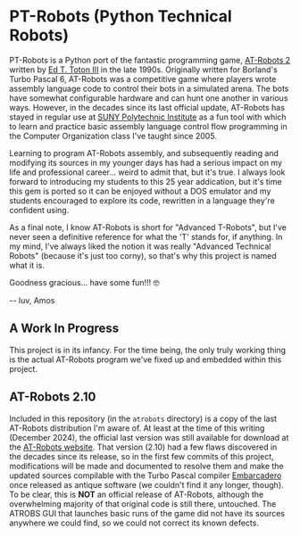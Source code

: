 # PT-Robots (Python Technical Robots)

PT-Robots is a Python port of the fantastic programming game, 
[AT-Robots 2](http://necrobones.com/atrobots/) 
written by 
[Ed T. Toton III](https://ed.toton.org/)
in the late 1990s.  Originally written for
Borland's Turbo Pascal 6, AT-Robots was a competitive game where players
wrote assembly language code to control their bots in a simulated arena.
The bots have somewhat configurable hardware and can hunt one another in
various ways.  However, in the decades since its last official update,
AT-Robots has stayed in regular use at 
[SUNY Polytechnic Institute](http://www.sunypoly.edu)
as a fun tool with which to learn and practice basic assembly language
control flow programming in the Computer Organization class I've taught
since 2005.

Learning to program AT-Robots assembly, and subsequently reading and
modifying its sources in my younger days has had a serious impact on my
life and professional career... weird to admit that, but it's true.
I always look forward to introducing my students to this 25 year addication,
but it's time this gem is ported so it can be enjoyed without a
DOS emulator and my students encouraged to explore its code,
rewritten in a language they're confident using.

As a final note, I know AT-Robots is short for "Advanced T-Robots", but
I've never seen a definitive reference for what the 'T' stands for,
if anything.  In my mind, I've always liked the notion it was really
"Advanced Technical Robots" (because it's just too corny), so that's
why this project is named what it is.

Goodness gracious... have some fun!!! :nerd_face:

-- luv, Amos

## A Work In Progress

This project is in its infancy.  For the time being, the only truly working
thing is the actual AT-Robots program we've fixed up and embedded within
this project.

## AT-Robots 2.10

Included in this repository (in the `atrobots` directory) is a copy of the
last AT-Robots distribution I'm aware of.  At least at the time of this
writing (December 2024), the official last version was still available for
download at the [AT-Robots website](http://necrobones.com/atrobots/).  That
version (2.10) had a few flaws discovered in the decades since its release,
so in the first few commits of this project, modifications will be made and
documented to resolve them and make the updated sources compilable with the
Turbo Pascal compiler [Embarcadero](https://www.embarcadero.com/) once
released as antique software (we couldn't find it any longer, though).
To be clear, this is **NOT** an official
release of AT-Robots, although the overwhelming majority of that original
code is still there, untouched.  The ATROBS GUI that launches basic runs of 
the game did not have its sources anywhere we could find, so we could not
correct its known defects.
